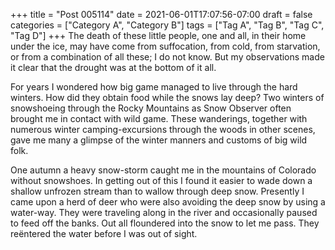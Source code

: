 +++
title = "Post 005114"
date = 2021-06-01T17:07:56-07:00
draft = false
categories = ["Category A", "Category B"]
tags = ["Tag A", "Tag B", "Tag C", "Tag D"]
+++
The death of these little people, one and all, in their home under the ice, may have come from suffocation, from cold, from starvation, or from a combination of all these; I do not know. But my observations made it clear that the drought was at the bottom of it all.

For years I wondered how big game managed to live through the hard winters. How did they obtain food while the snows lay deep? Two winters of snowshoeing through the Rocky Mountains as Snow Observer often brought me in contact with wild game. These wanderings, together with numerous winter camping-excursions through the woods in other scenes, gave me many a glimpse of the winter manners and customs of big wild folk.

One autumn a heavy snow-storm caught me in the mountains of Colorado without snowshoes. In getting out of this I found it easier to wade down a shallow unfrozen stream than to wallow through deep snow. Presently I came upon a herd of deer who were also avoiding the deep snow by using a water-way. They were traveling along in the river and occasionally paused to feed off the banks. Out all floundered into the snow to let me pass. They reëntered the water before I was out of sight.

